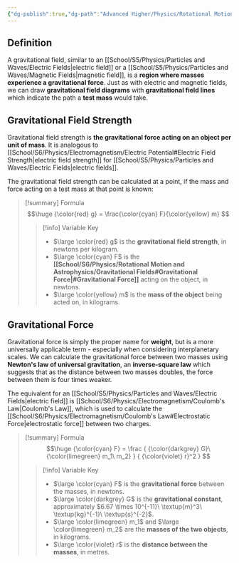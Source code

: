 ```yaml
---
{"dg-publish":true,"dg-path":"Advanced Higher/Physics/Rotational Motion and Astrophysics/Gravitational Fields.md","dg-permalink":"physics/gravitational-fields","permalink":"/physics/gravitational-fields/","created":"","updated":""}
---
```


## Definition
A gravitational field, similar to an [[School/S5/Physics/Particles and Waves/Electric Fields\|electric field]] or a [[School/S5/Physics/Particles and Waves/Magnetic Fields\|magnetic field]], is a **region where masses experience a gravitational force**. Just as with electric and magnetic fields, we can draw **gravitational field diagrams** with **gravitational field lines** which indicate the path a **test mass** would take.

## Gravitational Field Strength
Gravitational field strength is **the gravitational force acting on an object per unit of mass**. It is analogous to [[School/S6/Physics/Electromagnetism/Electric Potential#Electric Field Strength\|electric field strength]] for [[School/S5/Physics/Particles and Waves/Electric Fields\|electric fields]].

The gravitational field strength can be calculated at a point, if the mass and force acting on a test mass at that point is known:

> [!summary] Formula
> $$\huge
> {\color{red} g} = \frac{\color{cyan} F}{\color{yellow} m}
> $$
> > [!info] Variable Key
> > - $\large \color{red} g$ is the **gravitational field strength**, in newtons per kilogram.
> > - $\large \color{cyan} F$ is the **[[School/S6/Physics/Rotational Motion and Astrophysics/Gravitational Fields#Gravitational Force\|#Gravitational Force]]** acting on the object, in newtons.
> > - $\large \color{yellow} m$ is the **mass of the object** being acted on, in kilograms.

## Gravitational Force
Gravitational force is simply the proper name for **weight**, but is a more universally applicable term - especially when considering interplanetary scales. We can calculate the gravitational force between two masses using **Newton's law of universal gravitation**, an **inverse-square law** which suggests that as the distance between two masses doubles, the force between them is four times weaker.

The equivalent for an [[School/S5/Physics/Particles and Waves/Electric Fields\|electric field]] is [[School/S6/Physics/Electromagnetism/Coulomb's Law\|Coulomb's Law]], which is used to calculate the [[School/S6/Physics/Electromagnetism/Coulomb's Law#Electrostatic Force\|electrostatic force]] between two charges.

> [!summary] Formula
> $$\huge
> {\color{cyan} F} = \frac {
> 	{\color{darkgrey} G}\ {\color{limegreen} m_1\ m_2}
> } {
> 	{\color{violet} r}^2
> }
> $$
> 
> > [!info] Variable Key
> > - $\large \color{cyan} F$ is the **gravitational force** between the masses, in newtons.
> > - $\large \color{darkgrey} G$ is the **gravitational constant**, approximately $6.67 \times 10^{-11}\ \textup{m}^3\ \textup{kg}^{-1}\ \textup{s}^{-2}$.
> > - $\large \color{limegreen} m_1$ and $\large \color{limegreen} m_2$ are the **masses of the two objects**, in kilograms.
> > - $\large \color{violet} r$ is the **distance between the masses**, in metres.
